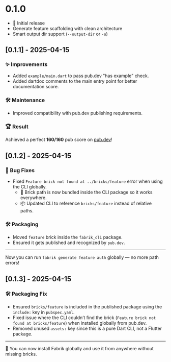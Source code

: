 # 0.1.0

- 🎉 Initial release
- Generate feature scaffolding with clean architecture
- Smart output dir support (`--output-dir` or `-o`)

## [0.1.1] - 2025-04-15

### ✨ Improvements

- Added `example/main.dart` to pass pub.dev "has example" check.
- Added dartdoc comments to the main entry point for better documentation score.

### 🛠 Maintenance

- Improved compatibility with pub.dev publishing requirements.

### 🏆 Result

Achieved a perfect **160/160** pub score on [pub.dev](https://pub.dev/packages/fabrik)!

## [0.1.2] - 2025-04-15

### 🐛 Bug Fixes

- Fixed `Feature brick not found at ../bricks/feature` error when using the CLI globally.
  - 🧱 Brick path is now bundled inside the CLI package so it works everywhere.
  - 📦 Updated CLI to reference `bricks/feature` instead of relative paths.

### 🛠 Packaging

- Moved `feature` brick inside the `fabrik_cli` package.
- Ensured it gets published and recognized by `pub.dev`.

---

Now you can run `fabrik generate feature auth` globally — no more path errors!

## [0.1.3] - 2025-04-15

### 🛠 Packaging Fix

- Ensured `bricks/feature` is included in the published package using the `include:` key in `pubspec.yaml`.
- Fixed issue where the CLI couldn’t find the brick (`Feature brick not found at bricks/feature`) when installed globally from pub.dev.
- Removed unused `assets:` key since this is a pure Dart CLI, not a Flutter package.

---

🧱 You can now install Fabrik globally and use it from anywhere without missing bricks.
